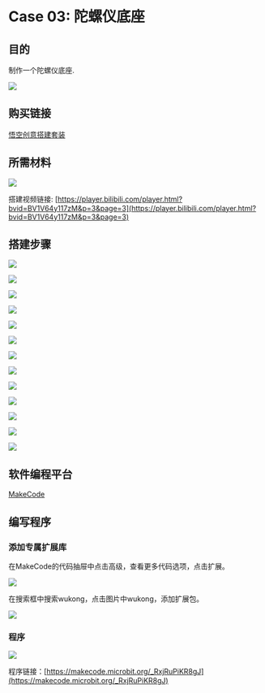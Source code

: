 ﻿# Case 03: 陀螺仪底座

## 目的

制作一个陀螺仪底座.

![](https://wiki-media-ef.oss-cn-hongkong.aliyuncs.com//images/case-03-01.png)

## 购买链接

[悟空创意搭建套装](https://item.taobao.com/item.htm?id=649813731275&spm=2015.23436601.0.0)

## 所需材料

![](https://wiki-media-ef.oss-cn-hongkong.aliyuncs.com//images/case-03-02.png)

搭建视频链接:
[https://player.bilibili.com/player.html?bvid=BV1V64y117zM&p=3&page=3](https://player.bilibili.com/player.html?bvid=BV1V64y117zM&p=3&page=3)

## 搭建步骤


![](https://wiki-media-ef.oss-cn-hongkong.aliyuncs.com//images/step-case-03-01.png)

![](https://wiki-media-ef.oss-cn-hongkong.aliyuncs.com//images/step-case-03-02.png)

![](https://wiki-media-ef.oss-cn-hongkong.aliyuncs.com//images/step-case-03-03.png)

![](https://wiki-media-ef.oss-cn-hongkong.aliyuncs.com//images/step-case-03-04.png)

![](https://wiki-media-ef.oss-cn-hongkong.aliyuncs.com//images/step-case-03-05.png)

![](https://wiki-media-ef.oss-cn-hongkong.aliyuncs.com//images/step-case-03-06.png)

![](https://wiki-media-ef.oss-cn-hongkong.aliyuncs.com//images/step-case-03-07.png)

![](https://wiki-media-ef.oss-cn-hongkong.aliyuncs.com//images/step-case-03-08.png)

![](https://wiki-media-ef.oss-cn-hongkong.aliyuncs.com//images/step-case-03-09.png)

![](https://wiki-media-ef.oss-cn-hongkong.aliyuncs.com//images/step-case-03-10.png)

![](https://wiki-media-ef.oss-cn-hongkong.aliyuncs.com//images/step-case-03-11.png)

![](https://wiki-media-ef.oss-cn-hongkong.aliyuncs.com//images/step-case-03-12.png)

![](https://wiki-media-ef.oss-cn-hongkong.aliyuncs.com//images/step-case-03-13.png)


## 软件编程平台

[MakeCode](https://makecode.microbit.org/)

## 编写程序
### 添加专属扩展库

在MakeCode的代码抽屉中点击高级，查看更多代码选项，点击扩展。

![](https://wiki-media-ef.oss-cn-hongkong.aliyuncs.com//images/case-01-03.png)

在搜索框中搜索wukong，点击图片中wukong，添加扩展包。

![](https://wiki-media-ef.oss-cn-hongkong.aliyuncs.com//images/case-01-04.png)


### 程序

![](https://wiki-media-ef.oss-cn-hongkong.aliyuncs.com//images/case-03-05.png)

程序链接：[https://makecode.microbit.org/_RxjRuPiKR8gJ](https://makecode.microbit.org/_RxjRuPiKR8gJ)
